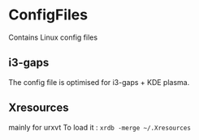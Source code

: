 # ConfigFiles
Contains Linux config files

## i3-gaps
The config file is optimised for i3-gaps + KDE plasma.


## Xresources 
mainly for urxvt
To load it :
`xrdb -merge ~/.Xresources`


